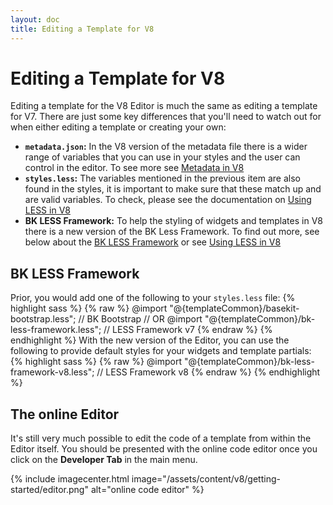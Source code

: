 ```yaml
---
layout: doc
title: Editing a Template for V8
---
```


# Editing a Template for V8

Editing a template for the V8 Editor is much the same as editing a template for V7. There are just some key differences that you'll need to watch out for when either editing a template or creating your own:

- **`metadata.json`:** In the V8 version of the metadata file there is a wider range of variables that you can use in your styles and the user can control in the editor. To see more see [Metadata in V8](/v8/templating/metadata/)
- **`styles.less`:** The variables mentioned in the previous item are also found in the styles, it is important to make sure that these match up and are valid variables. To check, please see the documentation on [Using LESS in V8](/v8/templating/less/)
- **BK LESS Framework:** To help the styling of widgets and templates in V8 there is a new version of the BK Less Framework. To find out more, see below about the [BK LESS Framework](#bk-less-framework) or see [Using LESS in V8](/v8/templating/less/)

## BK LESS Framework

Prior, you would add one of the following to your `styles.less` file:
{% highlight sass %}
{% raw %}
@import "@{templateCommon}/basekit-bootstrap.less"; // BK Bootstrap
// OR
@import "@{templateCommon}/bk-less-framework.less"; // LESS Framework v7
{% endraw %}
{% endhighlight %}
With the new version of the Editor, you can use the following to provide default styles for your widgets and template partials:
{% highlight sass %}
{% raw %}
@import "@{templateCommon}/bk-less-framework-v8.less"; // LESS Framework v8
{% endraw %}
{% endhighlight %}

## The online Editor

It's still very much possible to edit the code of a template from within the Editor itself. You should be presented with the online code editor once you click on the **Developer Tab** in the main menu.

{% include imagecenter.html image="/assets/content/v8/getting-started/editor.png" alt="online code editor" %}
